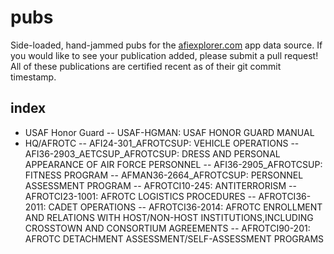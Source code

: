 # pubs
Side-loaded, hand-jammed pubs for the [afiexplorer.com](https://afiexplorer.com/) app data source. If you would like to see your publication added, please submit a pull request! All of these publications are certified recent as of their git commit timestamp.

## index
- USAF Honor Guard
-- USAF-HGMAN: USAF HONOR GUARD MANUAL
- HQ/AFROTC
-- AFI24-301_AFROTCSUP: VEHICLE OPERATIONS
-- AFI36-2903_AETCSUP_AFROTCSUP: DRESS AND PERSONAL APPEARANCE OF AIR FORCE PERSONNEL
-- AFI36-2905_AFROTCSUP: FITNESS PROGRAM
-- AFMAN36-2664_AFROTCSUP: PERSONNEL ASSESSMENT PROGRAM
-- AFROTCI10-245: ANTITERRORISM
-- AFROTCI23-1001: AFROTC LOGISTICS PROCEDURES
-- AFROTCI36-2011: CADET OPERATIONS
-- AFROTCI36-2014: AFROTC ENROLLMENT AND RELATIONS WITH HOST/NON-HOST INSTITUTIONS,INCLUDING CROSSTOWN AND CONSORTIUM AGREEMENTS
-- AFROTCI90-201: AFROTC DETACHMENT ASSESSMENT/SELF-ASSESSMENT PROGRAMS
